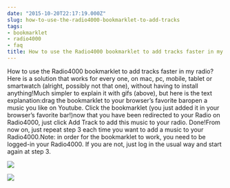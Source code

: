 ```yaml
---
date: "2015-10-20T22:17:19.000Z"
slug: how-to-use-the-radio4000-bookmarklet-to-add-tracks
tags:
- bookmarklet
- radio4000
- faq
title: How to use the Radio4000 bookmarklet to add tracks faster in my radio?
---
```


How to use the Radio4000 bookmarklet to add tracks faster in my radio?Here is a solution that works for every one, on mac, pc, mobile, tablet or smartwatch (alright, possibly not that one), without having to install anything!Much simpler to explain it with gifs (above), but here is the text explanation:drag the bookmarklet to your browser’s favorite baropen a music you like on Youtube. Click the bookmarklet (you just added it in your browser’s favorite bar!)now that you have been redirected to your Radio on Radio4000, just click Add Track to add this music to your radio. Done!From now on, just repeat step 3 each time you want to add a music to your Radio4000.Note: in order for the bookmarklet to work, you need to be logged-in your Radio4000. If you are not, just log in the usual way and start again at step 3.

![](/images/tumblr_nwjhwvaoHl1tmsbyro2_1280.jpg)

![](/images/tumblr_nwjhwvaoHl1tmsbyro1_1280.jpg)
